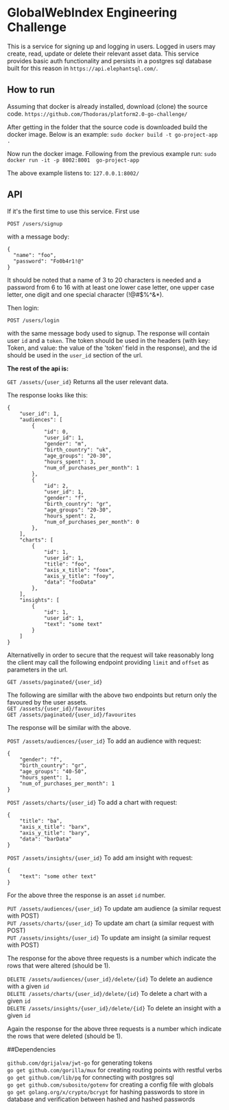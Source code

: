 # GlobalWebIndex Engineering Challenge

This is a service for signing up and logging in users. Logged in users may create, read, update or delete their relevant asset data. This service provides basic auth functionality and persists in a postgres sql database built for this reason in ```https://api.elephantsql.com/```.

## How to run

Assuming that docker is already installed, download (clone) the source code.
```https://github.com/Thodoras/platform2.0-go-challenge/```

After getting in the folder that the source code is downloaded build the docker image. Below is an example:
```sudo docker build -t go-project-app .```

Now run the docker image. Following from the previous example run:
```sudo docker run -it -p 8002:8001  go-project-app```

The above example listens to:
```127.0.0.1:8002/```

## API

If it's the first time to use this service. First use

```POST /users/signup```

with a message body:

```
{
  "name": "foo",
  "password": "Fo0b4r1!@"
}
```

It should be noted that a name of 3 to 20 characters is needed and a password from 6 to 16 with at least one lower case letter, one upper case letter, one digit and one special character (!@#$%^&*).

Then login:

```POST /users/login```

with the same message body used to signup. The response will contain user ```id``` and a ```token```.
The token should be used in the headers (with key: Token, and value: the value of the 'token' field in the response), and the id should be used in the ```user_id``` section of the url.

**The rest of the api is:**

```GET /assets/{user_id}``` Returns all the user relevant data.

The response looks like this:
```
{
    "user_id": 1,
    "audiences": [
        {
            "id": 0,
            "user_id": 1,
            "gender": "m",
            "birth_country": "uk",
            "age_groups": "20-30",
            "hours_spent": 3,
            "num_of_purchases_per_month": 1
        },
        {
            "id": 2,
            "user_id": 1,
            "gender": "f",
            "birth_country": "gr",
            "age_groups": "20-30",
            "hours_spent": 2,
            "num_of_purchases_per_month": 0
        },
    ],
    "charts": [
        {
            "id": 1,
            "user_id": 1,
            "title": "foo",
            "axis_x_title": "foox",
            "axis_y_title": "fooy",
            "data": "fooData"
        },
    ],
    "insights": [
        {
            "id": 1,
            "user_id": 1,
            "text": "some text"
        }
    ]
}
```
Alternativelly in order to secure that the request will take reasonably long the client may call the following endpoint providing ```limit``` and ```offset``` as parameters in the url.

```GET /assets/paginated/{user_id}```</br>

The following are simillar with the above two endpoints but return only the favoured by the user assets.</br>
```GET /assets/{user_id}/favourites``` </br>
```GET /assets/paginated/{user_id}/favourites```


The response will be similar with the above.


```POST /assets/audiences/{user_id}``` To add an audience with request:
```
{
	"gender": "f",
	"birth_country": "gr",
	"age_groups": "40-50",
	"hours_spent": 1,
	"num_of_purchases_per_month": 1
}
```
```POST /assets/charts/{user_id}``` To add a chart with request:
```
{
	"title": "ba",
	"axis_x_title": "barx",
	"axis_y_title": "bary",
	"data": "barData"
}
```
```POST /assets/insights/{user_id}``` To add am insight with request:
```
{
	"text": "some other text"
}
```

For the above three the response is an asset ```id``` number.

```PUT /assets/audiences/{user_id}``` To update am audience (a similar request with POST) </br>
```PUT /assets/charts/{user_id}``` To update am chart (a similar request with POST) </br>
```PUT /assets/insights/{user_id}``` To update am insight (a similar request with POST) </br>

The response for the above three requests is a number which indicate the rows that were altered (should be 1).

```DELETE /assets/audiences/{user_id}/delete/{id}``` To delete an audience with a given ```id``` </br>
```DELETE /assets/charts/{user_id}/delete/{id}``` To delete a chart with a given ```id``` </br>
```DELETE /assets/insights/{user_id}/delete/{id}``` To delete an insight with a given ```id``` </br>

Again the response for the above three requests is a number which indicate the rows that were deleted (should be 1).

##Dependencies

```github.com/dgrijalva/jwt-go```  for generating tokens </br>
```go get github.com/gorilla/mux```  for creating routing points with restful verbs </br>
```go get github.com/lib/pq```  for connecting with postgres sql </br>
```go get github.com/subosito/gotenv```  for creating a config file with globals </br>
```go get golang.org/x/crypto/bcrypt``` for hashing passwords to store in database and verification between hashed and hashed passwords </br>
